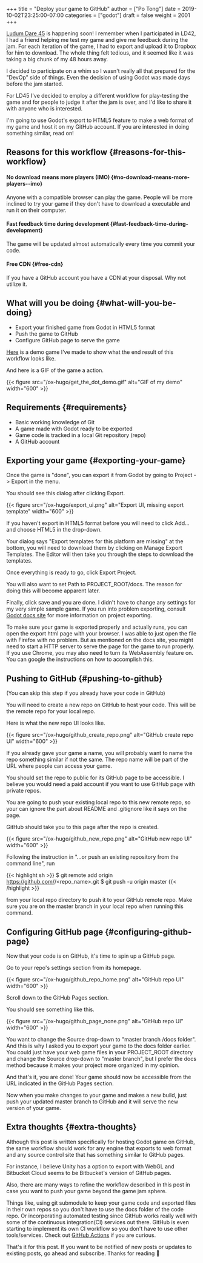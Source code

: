 +++
title = "Deploy your game to GitHub"
author = ["Po Tong"]
date = 2019-10-02T23:25:00-07:00
categories = ["godot"]
draft = false
weight = 2001
+++

<a href="https://ldjam.com/" target="_blank">Ludum Dare 45</a> is happening soon! I remember when I participated in LD42, I had a friend helping me test my game and give me feedback during the jam. For each iteration of the game, I had to export and upload it to Dropbox for him to download. The whole thing felt tedious, and it seemed like it was taking a big chunk of my 48 hours away.

I decided to participate on a whim so I wasn't really all that prepared for the "DevOp" side of things. Even the decision of using Godot was made days before the jam started.

For LD45 I've decided to employ a different workflow for play-testing the game and for people to judge it after the jam is over, and I'd like to share it with anyone who is interested.

I'm going to use Godot's export to HTML5 feature to make a web format of my game and host it on my GitHub account. If you are interested in doing something similar, read on!


## Reasons for this workflow {#reasons-for-this-workflow}


#### No download means more players (IMO) {#no-download-means-more-players--imo}

Anyone with a compatible browser can play the game. People will be more inclined to try your game if they don't have to download a executable and run it on their computer.


#### Fast feedback time during development {#fast-feedback-time-during-development}

The game will be updated almost automatically every time you commit your code.


#### Free CDN {#free-cdn}

If you have a GitHub account you have a CDN at your disposal. Why not utilize it.


## What will you be doing {#what-will-you-be-doing}

-   Export your finished game from Godot in HTML5 format
-   Push the game to GitHub
-   Configure GitHub page to serve the game

<a href="https://posworkshop.github.io/get-the-dot-demo/" target="_blank">Here</a> is a demo game I've made to show what the end result of this workflow looks like.

And here is a GIF of the game a action.

{{< figure src="/ox-hugo/get_the_dot_demo.gif" alt="GIF of my demo" width="600" >}}


## Requirements {#requirements}

-   Basic working knowledge of Git
-   A game made with Godot ready to be exported
-   Game code is tracked in a local Git repository (repo)
-   A GitHub account


## Exporting your game {#exporting-your-game}

Once the game is "done", you can export it from Godot by going to Project -> Export in the menu.

You should see this dialog after clicking Export.

{{< figure src="/ox-hugo/export_ui.png" alt="Export UI, missing export template" width="600" >}}

If you haven't export in HTML5 format before you will need to click Add... and choose HTML5 in the drop-down.

Your dialog says "Export templates for this platform are missing" at the bottom, you will need to download them by clicking on Manage Export Templates. The Editor will then take you through the steps to download the templates.

Once everything is ready to go, click Export Project.

You will also want to set Path to PROJECT\_ROOT/docs. The reason for doing this will become apparent later.

Finally, click save and you are done. I didn't have to change any settings for my very simple sample game. If you run into problem exporting, consult [Godot docs site](https://docs.godotengine.org/en/3.1/getting%5Fstarted/workflow/export/exporting%5Ffor%5Fweb.html) for more information on project exporting.

To make sure your game is exported properly and actually runs, you can open the export html page with your browser. I was able to just open the file with Firefox with no problem. But as mentioned on the docs site, you might need to start a HTTP server to serve the page for the game to run properly. If you use Chrome, you may also need to turn its WebAssembly feature on. You can google the instructions on how to accomplish this.


## Pushing to GitHub {#pushing-to-github}

(You can skip this step if you already have your code in GitHub)

You will need to create a new repo on GitHub to host your code. This will be the remote repo for your local repo.

Here is what the new repo UI looks like.

{{< figure src="/ox-hugo/github_create_repo.png" alt="GitHub create repo UI" width="600" >}}

If you already gave your game a name, you will probably want to name the repo something similar if not the same. The repo name will be part of the URL where people can access your game.

You should set the repo to public for its GitHub page to be accessible. I believe you would need a paid account if you want to use GitHub page with private repos.

You are going to push your existing local repo to this new remote repo, so your can ignore the part about README and .gitignore like it says on the page.

GitHub should take you to this page after the repo is created.

{{< figure src="/ox-hugo/github_new_repo.png" alt="GitHub new repo UI" width="600" >}}

Following the instruction in "…or push an existing repository from the command line", run

{{< highlight sh >}}
$ git remote add origin https://github.com/<username>/<repo_name>.git
$ git push -u origin master
{{< /highlight >}}

from your local repo directory to push it to your GitHub remote repo. Make sure you are on the master branch in your local repo when running this command.


## Configuring GitHub page {#configuring-github-page}

Now that your code is on GitHub, it's time to spin up a GitHub page.

Go to your repo's settings section from its homepage.

{{< figure src="/ox-hugo/github_repo_home.png" alt="GitHub repo UI" width="600" >}}

Scroll down to the GitHub Pages section.

You should see something like this.

{{< figure src="/ox-hugo/github_page_none.png" alt="GitHub repo UI" width="600" >}}

You want to change the Source drop-down to "master branch /docs folder". And this is why I asked you to export your game to the docs folder earlier. You could just have your web game files in your PROJECT\_ROOT directory and change the Source drop-down to "master branch", but I prefer the docs method because it makes your project more organized in my opinion.

And that's it, you are done! Your game should now be accessible from the URL indicated in the GitHub Pages section.

Now when you make changes to your game and makes a new build, just push your updated master branch to GitHub and it will serve the new version of your game.


## Extra thoughts {#extra-thoughts}

Although this post is written specifically for hosting Godot game on GitHub, the same workflow should work for any engine that exports to web format and any source control site that has something similar to GitHub pages.

For instance, I believe Unity has a option to export with WebGL and Bitbucket Cloud seems to be Bitbucket's version of GitHub pages.

Also, there are many ways to refine the workflow described in this post in case you want to push your game beyond the game jam sphere.

Things like, using git submodule to keep your game code and exported files in their own repos so you don't have to use the docs folder of the code repo. Or incorporating automated testing since GitHub works really well with some of the continuous integration(CI) services out there. GitHub is even starting to implement its own CI workflow so you don't have to use other tools/services. Check out [GitHub Actions](https://github.com/features/actions) if you are curious.

That's it for this post. If you want to be notified of new posts or updates to existing posts, go ahead and subscribe. Thanks for reading 🙂
